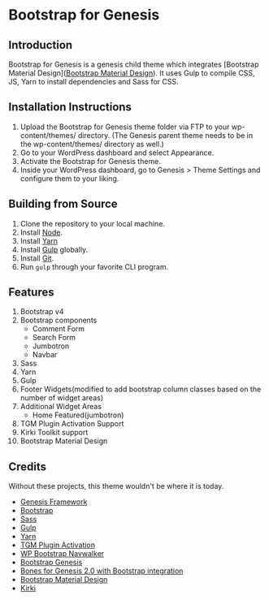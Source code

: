 # Bootstrap for Genesis

## Introduction

Bootstrap for Genesis is a genesis child theme which integrates [Bootstrap Material Design]([Bootstrap Material Design](https://fezvrasta.github.io/bootstrap-material-design/)). It uses Gulp to compile CSS, JS, Yarn to install dependencies and Sass for CSS. 

## Installation Instructions

1. Upload the Bootstrap for Genesis theme folder via FTP to your wp-content/themes/ directory. (The Genesis parent theme needs to be in the wp-content/themes/ directory as well.)
2. Go to your WordPress dashboard and select Appearance.
3. Activate the Bootstrap for Genesis theme.
4. Inside your WordPress dashboard, go to Genesis > Theme Settings and configure them to your liking.

## Building from Source

1. Clone the repository to your local machine.
2. Install [Node](https://nodejs.org/en/).
3. Install [Yarn](https://yarnpkg.com/en/)
4. Install [Gulp](https://gulpjs.com/) globally.
5. Install [Git](https://git-scm.com/).
6. Run `gulp` through your favorite CLI program.

## Features

1. Bootstrap v4
2. Bootstrap components
	* Comment Form
	* Search Form
	* Jumbotron
	* Navbar
3. Sass
4. Yarn
5. Gulp
6. Footer Widgets(modified to add bootstrap column classes based on the number of widget areas)
7. Additional Widget Areas
	* Home Featured(jumbotron)
8. TGM Plugin Activation Support
9. Kirki Toolkit support
10. Bootstrap Material Design

## Credits

Without these projects, this theme wouldn't be where it is today.

* [Genesis Framework](http://my.studiopress.com/themes/genesis/)
* [Bootstrap](http://getbootstrap.com)
* [Sass](http://sass-lang.com/)
* [Gulp](http://gulpjs.com/)
* [Yarn](https://yarnpkg.com/)
* [TGM Plugin Activation](http://tgmpluginactivation.com/)
* [WP Bootstrap Navwalker](https://github.com/twittem/wp-bootstrap-navwalker)
* [Bootstrap Genesis](https://github.com/salcode/bootstrap-genesis)
* [Bones for Genesis 2.0 with Bootstrap integration](https://github.com/jer0dh/bones-for-genesis-2-0-bootstrap)
* [Bootstrap Material Design](https://fezvrasta.github.io/bootstrap-material-design/)
* [Kirki](http://kirki.org/)
